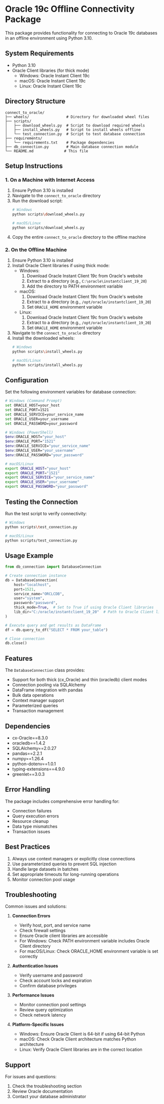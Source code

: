 # Oracle 19c Offline Connectivity Package

This package provides functionality for connecting to Oracle 19c databases in an offline environment using Python 3.10.

## System Requirements

- Python 3.10
- Oracle Client libraries (for thick mode)
  - Windows: Oracle Instant Client 19c
  - macOS: Oracle Instant Client 19c
  - Linux: Oracle Instant Client 19c

## Directory Structure

```
connect_to_oracle/
├── wheels/                 # Directory for downloaded wheel files
├── scripts/
│   ├── download_wheels.py  # Script to download required wheels
│   ├── install_wheels.py   # Script to install wheels offline
│   └── test_connection.py  # Script to test database connection
├── requirements/
│   └── requirements.txt    # Package dependencies
├── db_connection.py        # Main database connection module
└── README.md              # This file
```

## Setup Instructions

### 1. On a Machine with Internet Access

1. Ensure Python 3.10 is installed
2. Navigate to the `connect_to_oracle` directory
3. Run the download script:
   ```bash
   # Windows
   python scripts\download_wheels.py
   
   # macOS/Linux
   python scripts/download_wheels.py
   ```
4. Copy the entire `connect_to_oracle` directory to the offline machine

### 2. On the Offline Machine

1. Ensure Python 3.10 is installed
2. Install Oracle Client libraries if using thick mode:
   - Windows:
     1. Download Oracle Instant Client 19c from Oracle's website
     2. Extract to a directory (e.g., `C:\oracle\instantclient_19_20`)
     3. Add the directory to PATH environment variable
   - macOS:
     1. Download Oracle Instant Client 19c from Oracle's website
     2. Extract to a directory (e.g., `/opt/oracle/instantclient_19_20`)
     3. Set `ORACLE_HOME` environment variable
   - Linux:
     1. Download Oracle Instant Client 19c from Oracle's website
     2. Extract to a directory (e.g., `/opt/oracle/instantclient_19_20`)
     3. Set `ORACLE_HOME` environment variable
3. Navigate to the `connect_to_oracle` directory
4. Install the downloaded wheels:
   ```bash
   # Windows
   python scripts\install_wheels.py
   
   # macOS/Linux
   python scripts/install_wheels.py
   ```

## Configuration

Set the following environment variables for database connection:

```bash
# Windows (Command Prompt)
set ORACLE_HOST=your_host
set ORACLE_PORT=1521
set ORACLE_SERVICE=your_service_name
set ORACLE_USER=your_username
set ORACLE_PASSWORD=your_password

# Windows (PowerShell)
$env:ORACLE_HOST="your_host"
$env:ORACLE_PORT="1521"
$env:ORACLE_SERVICE="your_service_name"
$env:ORACLE_USER="your_username"
$env:ORACLE_PASSWORD="your_password"

# macOS/Linux
export ORACLE_HOST="your_host"
export ORACLE_PORT="1521"
export ORACLE_SERVICE="your_service_name"
export ORACLE_USER="your_username"
export ORACLE_PASSWORD="your_password"
```

## Testing the Connection

Run the test script to verify connectivity:

```bash
# Windows
python scripts\test_connection.py

# macOS/Linux
python scripts/test_connection.py
```

## Usage Example

```python
from db_connection import DatabaseConnection

# Create connection instance
db = DatabaseConnection(
    host="localhost",
    port=1521,
    service_name="ORCLCDB",
    user="system",
    password="password",
    thick_mode=True,  # Set to True if using Oracle Client libraries
    lib_dir="C:/oracle/instantclient_19_20"  # Path to Oracle Client libraries
)

# Execute query and get results as DataFrame
df = db.query_to_df("SELECT * FROM your_table")

# Close connection
db.close()
```

## Features

The `DatabaseConnection` class provides:

- Support for both thick (cx_Oracle) and thin (oracledb) client modes
- Connection pooling via SQLAlchemy
- DataFrame integration with pandas
- Bulk data operations
- Context manager support
- Parameterized queries
- Transaction management

## Dependencies

- cx-Oracle==8.3.0
- oracledb==1.4.2
- SQLAlchemy==2.0.27
- pandas==2.2.1
- numpy==1.26.4
- python-dotenv==1.0.1
- typing-extensions==4.9.0
- greenlet==3.0.3

## Error Handling

The package includes comprehensive error handling for:
- Connection failures
- Query execution errors
- Resource cleanup
- Data type mismatches
- Transaction issues

## Best Practices

1. Always use context managers or explicitly close connections
2. Use parameterized queries to prevent SQL injection
3. Handle large datasets in batches
4. Set appropriate timeouts for long-running operations
5. Monitor connection pool usage

## Troubleshooting

Common issues and solutions:

1. **Connection Errors**
   - Verify host, port, and service name
   - Check firewall settings
   - Ensure Oracle client libraries are accessible
   - For Windows: Check PATH environment variable includes Oracle Client directory
   - For macOS/Linux: Check ORACLE_HOME environment variable is set correctly

2. **Authentication Issues**
   - Verify username and password
   - Check account locks and expiration
   - Confirm database privileges

3. **Performance Issues**
   - Monitor connection pool settings
   - Review query optimization
   - Check network latency

4. **Platform-Specific Issues**
   - Windows: Ensure Oracle Client is 64-bit if using 64-bit Python
   - macOS: Check Oracle Client architecture matches Python architecture
   - Linux: Verify Oracle Client libraries are in the correct location

## Support

For issues and questions:
1. Check the troubleshooting section
2. Review Oracle documentation
3. Contact your database administrator 